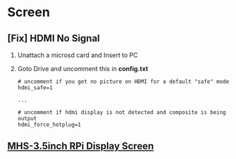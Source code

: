 # Screen

## [Fix] HDMI No Signal

1. Unattach a microsd card and Insert to PC
2. Goto Drive and uncomment this in **config.txt**

    ```plaintext
    # uncomment if you get no picture on HDMI for a default "safe" mode
    hdmi_safe=1
    
    ...
    
    # uncomment if hdmi display is not detected and composite is being output
    hdmi_force_hotplug=1
    ```

## [MHS-3.5inch RPi Display Screen](mhs-3.5.md)
